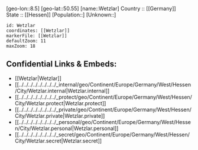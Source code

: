 ﻿---
location: [50.55,8.5] 
mapzoom: [7,12] 
mapmarker: city 
type: City
tags:
- geo/City


SpocWebEntityId: 35583
isDeleted: false
confidential: public

---
[geo-lon::8.5] 
[geo-lat::50.55] 
[name::Wetzlar] 
Country :: [[Germany]]  
State :: [[Hessen]] 
[Population::] 
[Unknown::] 


```leaflet
id: Wetzlar
coordinates: [[Wetzlar]] 
markerFile: [[Wetzlar]] 
defaultZoom: 11 
maxZoom: 18
```


## Confidential Links & Embeds: 
- [[Wetzlar|Wetzlar]]  
- [[../../../../../../../../_internal/geo/Continent/Europe/Germany/West/Hessen/City/Wetzlar.internal|Wetzlar.internal]] 
- [[../../../../../../../../_protect/geo/Continent/Europe/Germany/West/Hessen/City/Wetzlar.protect|Wetzlar.protect]] 
- [[../../../../../../../../_private/geo/Continent/Europe/Germany/West/Hessen/City/Wetzlar.private|Wetzlar.private]] 
- [[../../../../../../../../_personal/geo/Continent/Europe/Germany/West/Hessen/City/Wetzlar.personal|Wetzlar.personal]] 
- [[../../../../../../../../_secret/geo/Continent/Europe/Germany/West/Hessen/City/Wetzlar.secret|Wetzlar.secret]] 

